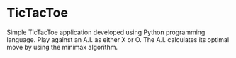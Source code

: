 # TicTacToe
Simple TicTacToe application developed using Python programming language.
Play against an A.I. as either X or O.
The A.I. calculates its optimal move by using the minimax algorithm.
